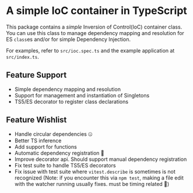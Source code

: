 # A simple IoC container in TypeScript

This package contains a _simple_ Inversion of Control(IoC) container class. You can use this class to manage dependency mapping and resolution for ES `class`es and/or for simple Dependency Injection.

For examples, refer to `src/ioc.spec.ts` and the example application at `src/index.ts`.

## Feature Support

- Simple dependency mapping and resolution
- Support for management and instantiation of Singletons
- TS5/ES decorator to register class declarations

## Feature Wishlist

- Handle circular dependencies 🤐
- Better TS inference
- Add support for functions
- Automatic dependency registration 🤔
- Improve decorator api. Should support manual dependency registration
- Fix test suite to handle TS5/ES decorators
- Fix issue with test suite where `vitest.describe` is sometimes is not recognized (Note: if you encounter this via `npm test`, making a file edit with the watcher running usually fixes. must be timing related 🧐)
